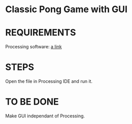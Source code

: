 # Classic Pong Game with GUI 

# REQUIREMENTS

Processing software:
[a link](https://processing.org/download/)

# STEPS

Open the file in Processing IDE and run it.


# TO BE DONE

Make GUI independant of Processing.